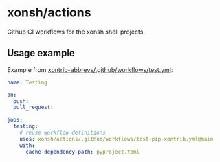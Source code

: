 # xonsh/actions

Github CI workflows for the xonsh shell projects.

## Usage example

Example from [xontrib-abbrevs/.github/workflows/test.yml](https://github.com/xonsh/xontrib-abbrevs/blob/5fbd8bfaf7cab2ebda05bb8294e6fc14e65f29e5/.github/workflows/test.yml):

```yaml
name: Testing

on:
  push:
  pull_request:

jobs:
  testing:
    # reuse workflow definitions
    uses: xonsh/actions/.github/workflows/test-pip-xontrib.yml@main
    with:
      cache-dependency-path: pyproject.toml

```
